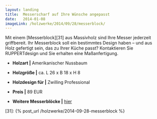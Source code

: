 ```yaml
---
layout: landing
title:  Messerscharf auf Ihre Wünsche angepasst
date:   2014-01-08
imageLink: /holzwerke/2014/09/28/messerblock/
---
```


Mit einem [Messerblock][31] aus Massivholz sind Ihre Messer jederzeit griffbereit. 
Ihr Messerblock soll ein bestimmtes Design haben – und aus Holz gefertigt sein, 
das zu Ihrer Küche passt? 
Kontaktieren Sie RUPPERTdesign und Sie erhalten eine Maßanfertigung.

* **Holzart \|** Amerikanischer Nussbaum
* **Holzgröße \|** ca. L 26 x B 18 x H 8
* **Holzdesign für \|** Zwilling Professional
* **Preis \|** 89 EUR

* **Weitere Messerblöcke \|** <a href="{{ site.baseurl }}/holzwerke">hier</a>



[31]: {% post_url /holzwerke/2014-09-28-messerblock %}